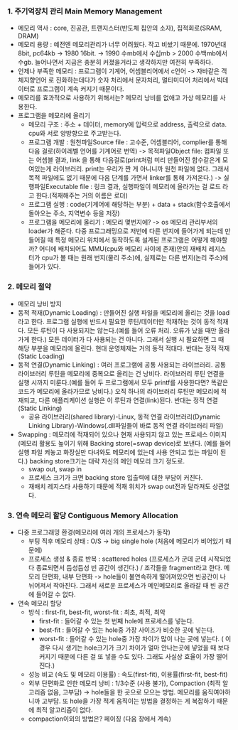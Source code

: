 ### 1. 주기억장치 관리  Main Memory Management

- 메모리 역사 : core, 진공관, 트랜지스터(반도체 칩안의 소자), 집적회로(SRAM, DRAM)
- 메모리 용량 : 예전엔 메모리관리가 너무 어려웠다. 작고 비쌌기 때문에. 1970년대 8bit, pc64kb -> 1980 16bit. -> 1990 수mb에서 수십mb > 2000 수백mb에서 수gb. 늘어나면서 지금은 충분히 커졌을거라고 생각하지만 여전히 부족하다. 
- 언제나 부족한 메모리 : 프로그램이 기계어, 어셈블리어에서 c언어 -> 자바같은 객체지향언어 로 진화하는데다가 숫자 처리에서 문자처리, 멀티미디어 처리에서 빅데이터로 프로그램이 계속 커지기 때문이다.
- 메모리를 효과적으로 사용하기 위해서는? 메모리 낭비를 없애고 가상 메모리를 사용한다. 
- 프로그램을 메모리에 올리기
  - 메모리 구조 : 주소 + 데이터, memory에 입력으로 address, 출력으로 data. cpu와 서로 양방향으로 주고받는다.
  - 프로그램 개발 : 원천파일Source file : 고수준, 어셈블리어, complier를 통해 다음 걸로(하이레벨 언어를 기계어로 번역) -> 목적파일Object file: 컴파일 또는 어셈블 결과, link 을 통해 다음걸로(print처럼 미리 만들어진 함수같은게 모여있는게 라이브러리. print는 우리가 짠 게 아니니까 원천 파일에 없다. 그래서 목적 파일에도 없기 때문에 다음 단계를 가면서 linker를 통해 가져온다.) -> 실행파일Executable file : 링크 결과,  실행파일이 메모리에 올라가는 걸 로드 라고 한다.(적재해주는 거의 이름은 로더)
  - 프로그램 실행 : code(기계어에 해당하는 부분) + data + stack(함수호출에서 돌아오는 주소, 지역변수 등을 저장)
  - 프로그램을 메모리에 올리기 : 메모리 몇번지에? -> os 메모리 관리부서의 loader가 해준다. 다중 프로그래밍으로 저번에 다른 번지에 들어가게 되는데 만들어질 때 특정 메모리 위치에서 동작하도록 설계된 프로그램은 어떻게 해야할까? 어디에 배치되어도 MMU(cpu와 메모리 사이에 존재)안의 재배치 레지스터가 cpu가 볼 때는 원래 번지(물리 주소)에, 실제로는 다른 번지(논리 주소)에 들어가 있다.



### 2. 메모리 절약

- 메모리 낭비 방지
- 동적 적재(Dynamic Loading) : 만들어진 실행 파일을 메모리에 올리는 것을 load라고 한다. 프로그램 실행에 반드시 필요한 루틴/데이터만 적재하는 것이 동적 적재다. 모든 루틴이 다 사용되지는 않는다.(예를 들어 오류 처리. 오류가 났을 때만 올라가게 한다.) 모든 데이터가 다 사용되는 건 아니다. 그래서 실행 시 필요하면 그 때 해당 부분을 메모리에 올린다. 현대 운영체제는 거의 동적 적대다. 반대는 정적 적재(Static Loading)
- 동적 연결(Dynamic Linking) : 여러 프로그램에 공통 사용되는 라이브러리. 공통 라이브러리 루틴을 메모리에 중복으로 올리는 건 낭비다. 라이브러리 루틴 연결을 실행 시까지 미룬다.(예를 들어 두 프로그램에서 모두 printf를 사용한다면? 똑같은 코드가 메모리에 올라가므로 낭비다.) 오직 하나의 라이브러리 루틴만 메모리에 적재되고, 다른 애플리케이션 실행은 이 루틴과 연결(link)된다. 반대는 정적 연결(Static Linking)
  - 공유 라이브러리(shared library)-Linux, 동적 연결 라이브러리(Dynamic Linking Library)-Windows(.dll파일들이 바로 동적 연결 라이브러리 파일)
- Swapping : 메모리에 적재되어 있으나 현재 사용되지 않고 있는 프로세스 이미지(메모리 활용도 높이기 위해 Backing store(=swap device)로 보낸다. (예를 들어 실행 파일 켜놓고 화장실만 다녀와도 메모리에 있는데 사용 안되고 있는 파일이 된다.) backing store크기는 대략 자신의 메인 메모리 크기 정도로. 
  - swap out, swap in
  - 프로세스 크기가 크면 backing store 입출력에 대한 부담이 커진다.
  - 재배치 레지스타 사용하기 때문에 적재 위치가 swap out전과 달라져도 상관없다.



### 3. 연속 메모리 할당 Contiguous Memory Allocation

- 다중 프로그래밍 환경(메모리에 여러 개의 프로세스가 동작)
  - 부팅 직후 메모리 상태 : O/S -> big single hole (처음에 메모리가 비어있기 때문에)
  - 프로세스 생성 & 종료 반복 : scattered holes (프로세스가 군데 군데 시작되었다 종료되면서 듬성듬성 빈 공간이 생긴다.) / 조각들을 fragment라고 한다. 메모리 단편화, 내부 단편화 -> hole들이 불연속하게 떨어져있으면 빈공간이 나뉘어져서 작아진다. 그래서 새로운 프로세스가 메인메모리로 올라갈 때 빈 공간에 들어갈 수 없다.
- 연속 메모리 할당
  - 방식 : first-fit, best-fit, worst-fit : 최초, 최적, 최악
    - first-fit : 들어갈 수 있는 첫 번째 hole에 프로세스를 넣는다.
    - best-fit : 들어갈 수 있는 hole중 가장 사이즈가 비슷한 곳에 넣는다.
    - worst-fit : 들어갈 수 있는 hole중 가장 차이가 많이 나는 곳에 넣는다. ( 이 경우 다시 생기는 hole크기가 크기 차이가 얼마 안나는곳에 넣었을 때 보다 커지기 때문에 다른 걸 또 넣을 수도 있다. 그래도 사실상 효율이 가장 떨어진다.)
  - 성능 비교 (속도 및 메모리 이용률) : 속도(first-fit), 이용률(first-fit, best-fit)
  - 외부 단편화로 인한 메모리 낭비 : 1/3수준 (사용 불가), Compaction (최적 알고리즘 없음, 고부담) -> hole들을 한 곳으로 모으는 방법. 메모리를 움직여야하니까 고부담. 또 hole을 가장 적게 움직이는 방법을 결정하는 게 복잡하기 때문에 최적 알고리즘이 없다.
  - compaction이외의 방법은? 페이징 (다음 장에서 계속)

